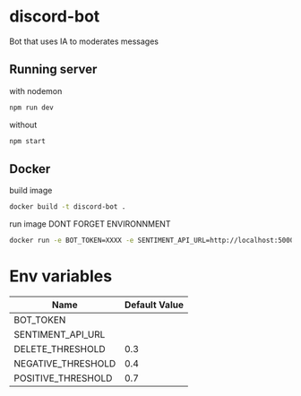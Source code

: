 # discord-bot
Bot that uses IA to moderates messages

## Running server 
with nodemon
```sh
npm run dev
```
without
```sh
npm start
```

## Docker 

build image
```sh
docker build -t discord-bot .
```
run image DONT FORGET ENVIRONNMENT
```sh
docker run -e BOT_TOKEN=XXXX -e SENTIMENT_API_URL=http://localhost:5000 discord-bot
```


# Env variables

| Name | Default Value |
| -- | -- |
| BOT_TOKEN |   |
| SENTIMENT_API_URL |  |
| DELETE_THRESHOLD | 0.3 |
| NEGATIVE_THRESHOLD | 0.4 |
| POSITIVE_THRESHOLD | 0.7 |

